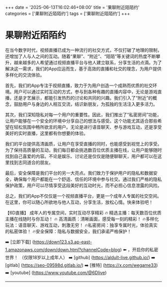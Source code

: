 +++
date = '2025-06-13T16:02:46+08:00'
title = '果聊附近陌陌约'
categories = ['果聊附近陌陌约']
tags = ['果聊附近陌陌约']
+++

# 果聊附近陌陌约

在当今数字时代，视频直播已成为一种流行的社交方式，不仅打破了地理的限制，还增加了人与人之间的互动。随着“果聊”、“附近”、“陌陌”等关键词的热度不断攀升，越来越多的人希望通过视频直播平台与他人建立联系，分享生活的点滴。为了解决这一需求，我们的App应运而生，基于高效的直播和社交的理念，为用户提供多样化的交流体验。

首先，我们的App专注于视频直播，致力于为用户创造一个成熟而优质的社交环境。用户可以通过实时互动的方式，参与到各种有趣的直播内容中，无论是游戏直播，还是才艺展示，都能引发热烈的讨论和共同的兴趣。我们引入了“附近”的概念，鼓励用户与身边的人相互交流，结识新朋友，为孤独的生活注入更多活力。

其次，我们深知隐私对每一个用户的重要性。因此，我们推出了“私密房间”功能，让用户能够在一个安全的环境中分享自己的想法与感受。这个功能尤其适合那些希望在轻松氛围中畅所欲言的用户。无论是进行语音聊天、参与游戏互动，还是享受美好的实时直播，这里都有你想要的体验。

我们的平台提供高清画质，让用户在享受直播的同时，也能感受到视觉上的享受。为了保持高质量的互动，我们每日都会挑选数百位优质主播在线，让用户能够随时找到自己喜爱的内容。不论是娱乐、讨论还是仅仅是随便聊聊天，用户都可以在这里找到志同道合的朋友。

最后，安全保障是我们平台的另一大亮点。我们致力于保护用户的隐私和数据安全，确保每个用户都能在一个舒适、信任的环境中参与社交。通过我们严格的隐私保护政策，用户可以尽情享受这段美好的互动时光，而不必担心信息泄露的风险。

总之，我们的App不仅仅是一个视频直播平台，更是一个成年人专属的社交空间。在这里，你可以随心所欲地与他人互动，分享生活，放松心情。快来体验吧！

【6D直播】
成年人的专属空间，实时互动尽享精彩
🔥 精选主播：每天数百位优质主播在线随时与你互动！
🔥 高清画质：清晰画面，感受每一刻的精彩！
🔥多样化玩法：语音聊天、游戏互动，刺激无穷！
🔥私密房间：独享专属时光，体验真实的私密体验！
🔥安全保障：隐私与数据安全，我们承诺严格保护！

➡️ [立即下载] (https://down123.s3.ap-east-1.amazonaws.com/down/down.html?channelCode=blog) ⬅️ ，开启你的私密世界！
（仅限18岁以上成年人）
➡️ [github] (https://aldult-live.github.io/)
➡️ [gitlab] (https://seo-09598d.gitlab.io/)
➡️ [推特] (https://x.com/wegame33)
➡️ [youtube] (https://www.youtube.com/@6Dlive)

---
